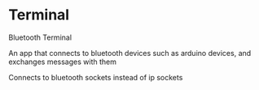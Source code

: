# Terminal
Bluetooth Terminal

An app that connects to bluetooth devices such as arduino devices, and exchanges messages with them

Connects to bluetooth sockets instead of ip sockets